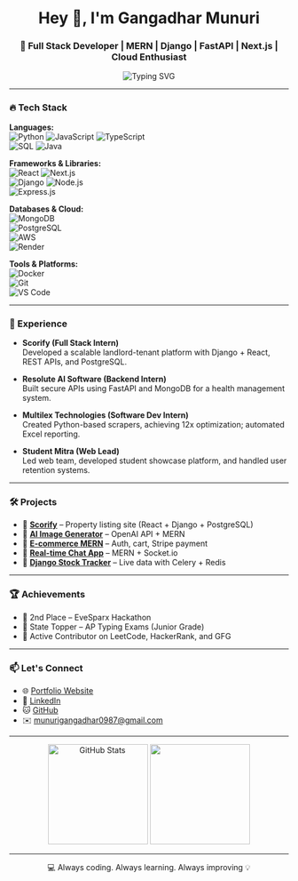 <h1 align="center">Hey 👋, I'm Gangadhar Munuri</h1>
<h3 align="center">🚀 Full Stack Developer | MERN | Django | FastAPI | Next.js | Cloud Enthusiast</h3>

<p align="center">
  <img src="https://readme-typing-svg.herokuapp.com?font=Fira+Code&weight=600&size=22&pause=1000&color=00B6F1&center=true&vCenter=true&width=435&lines=Full-Stack+Developer;MERN+%7C+Django+%7C+Next.js+%7C+FastAPI;Open+Source+Contributor;Always+Learning+%F0%9F%93%9A" alt="Typing SVG" />
</p>

---

### 🔥 Tech Stack

**Languages:**  
![Python](https://img.shields.io/badge/-Python-3776AB?logo=python&logoColor=white) 
![JavaScript](https://img.shields.io/badge/-JavaScript-F7DF1E?logo=javascript&logoColor=black) 
![TypeScript](https://img.shields.io/badge/-TypeScript-3178C6?logo=typescript&logoColor=white)  
![SQL](https://img.shields.io/badge/-SQL-4479A1?logo=mysql&logoColor=white) 
![Java](https://img.shields.io/badge/-Java-007396?logo=java&logoColor=white)

**Frameworks & Libraries:**  
![React](https://img.shields.io/badge/-React-61DAFB?logo=react&logoColor=black) 
![Next.js](https://img.shields.io/badge/-Next.js-000000?logo=next.js)  
![Django](https://img.shields.io/badge/-Django-092E20?logo=django) 
![Node.js](https://img.shields.io/badge/-Node.js-339933?logo=node.js&logoColor=white)  
![Express.js](https://img.shields.io/badge/-Express.js-000000?logo=express)

**Databases & Cloud:**  
![MongoDB](https://img.shields.io/badge/-MongoDB-47A248?logo=mongodb&logoColor=white)  
![PostgreSQL](https://img.shields.io/badge/-PostgreSQL-4169E1?logo=postgresql&logoColor=white)  
![AWS](https://img.shields.io/badge/-AWS-232F3E?logo=amazonaws)  
![Render](https://img.shields.io/badge/-Render-000000?logo=render)

**Tools & Platforms:**  
![Docker](https://img.shields.io/badge/-Docker-2496ED?logo=docker&logoColor=white)  
![Git](https://img.shields.io/badge/-Git-F05032?logo=git&logoColor=white)  
![VS Code](https://img.shields.io/badge/-VSCode-007ACC?logo=visualstudiocode)

---

### 💼 Experience

- **Scorify (Full Stack Intern)**  
  Developed a scalable landlord-tenant platform with Django + React, REST APIs, and PostgreSQL.

- **Resolute AI Software (Backend Intern)**  
  Built secure APIs using FastAPI and MongoDB for a health management system.

- **Multilex Technologies (Software Dev Intern)**  
  Created Python-based scrapers, achieving 12x optimization; automated Excel reporting.

- **Student Mitra (Web Lead)**  
  Led web team, developed student showcase platform, and handled user retention systems.

---

### 🛠️ Projects

- 🔗 [**Scorify**](https://github.com/MunuriGangadhar/Scorify_site) – Property listing site (React + Django + PostgreSQL)  
- 🔗 [**AI Image Generator**](https://github.com/MunuriGangadhar/AI_image_generator) – OpenAI API + MERN  
- 🔗 [**E-commerce MERN**](https://github.com/MunuriGangadhar/ecommerce_mern) – Auth, cart, Stripe payment  
- 🔗 [**Real-time Chat App**](https://github.com/MunuriGangadhar/MERN_CHATAPPLICATION) – MERN + Socket.io  
- 🔗 [**Django Stock Tracker**](https://github.com/MunuriGangadhar/django_realtime_stock_exchange) – Live data with Celery + Redis

---

### 🏆 Achievements

- 🥈 2nd Place – EveSparx Hackathon  
- 🥇 State Topper – AP Typing Exams (Junior Grade)  
- 🏅 Active Contributor on LeetCode, HackerRank, and GFG

---

### 📫 Let's Connect

- 🌐 [Portfolio Website](https://portfolio-pi-sandy-30.vercel.app/)
- 💼 [LinkedIn](https://www.linkedin.com/in/munuri/)
- 🐱 [GitHub](https://github.com/MunuriGangadhar)
- ✉️ munurigangadhar0987@gmail.com

---

<p align="center">
  <img src="https://github-readme-stats.vercel.app/api?username=MunuriGangadhar&show_icons=true&theme=radical" alt="GitHub Stats" height="180"/>
  <img src="https://github-readme-stats.vercel.app/api/top-langs/?username=MunuriGangadhar&layout=compact&theme=radical" height="180"/>
</p>

---

<p align="center">💻 Always coding. Always learning. Always improving 💡</p>
